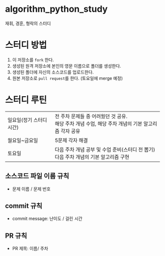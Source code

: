 # algorithm_python_study
재휘, 경훈, 형락의 스터디

# 스터디 방법
  1. 이 저장소를 `fork` 한다.
  2. 생성된 원격 저장소에 본인의 영문 이름으로 폴더를 생성한다.
  3. 생성된 폴더에 자신의 소스코드를 업로드한다.
  4. 원본 저장소로 `pull request`를 한다. (토요일에 merge 예정)


# 스터디 루틴
  <table>
  <tr>
    <td>일요일(정기 스터디 시간)</td>
    <td>전 주차 문제들 중 어려웠던 것 공유. <br/>해당 주차 개념 수업, 해당 주차 개념의 기본 알고리즘 각자 공유 </td>
  </tr>
  <tr>
    <td>월요일~금요일</td>
    <td>5문제 각자 해결</td>
  </tr>
  <tr>
    <td>토요일</td>
    <td>다음 주차 개념 공부 및 수업 준비(스터디 전 뽑기)<br/>다음 주차 개념의 기본 알고리즘 구현
  </tr>
</table>

## 소스코드 파일 이름 규칙
  - 문제 이름 / 문제 번호

## commit 규칙
  - commit message: 난이도 / 걸린 시간

## PR 규칙
  - PR 제목: 이름/ 주차
